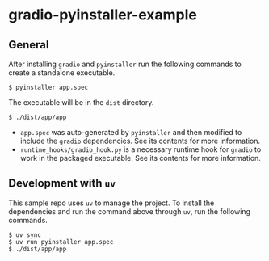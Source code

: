 # gradio-pyinstaller-example

## General

After installing `gradio` and `pyinstaller` run the following commands to create a standalone executable.
```shell
$ pyinstaller app.spec
```
The executable will be in the `dist` directory.
```shell
$ ./dist/app/app
```

* `app.spec` was auto-generated by `pyinstaller` and then modified to include the `gradio` dependencies. See its contents for more information.
* `runtime_hooks/gradio_hook.py` is a necessary runtime hook for `gradio` to work in the packaged executable. See its contents for more information.


## Development with `uv`

This sample repo uses `uv` to manage the project. To install the dependencies and run the command above through `uv`, run the following commands.
```shell
$ uv sync
$ uv run pyinstaller app.spec
$ ./dist/app/app
```
